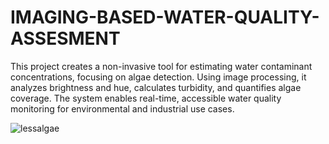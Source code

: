# IMAGING-BASED-WATER-QUALITY-ASSESMENT
This project creates a non-invasive tool for estimating water contaminant concentrations, focusing on algae detection. Using image processing, it analyzes brightness and hue, calculates turbidity, and quantifies algae coverage. The system enables real-time, accessible water quality monitoring for environmental and industrial use cases.

![lessalgae](https://github.com/user-attachments/assets/f5b6e1e9-980c-4869-b917-de5cc4fe7d47)
